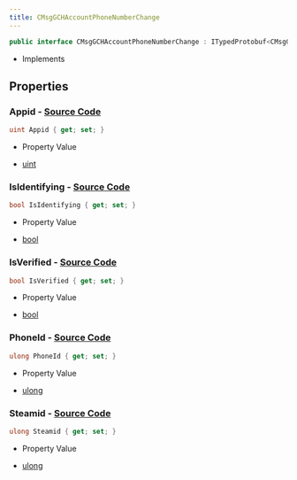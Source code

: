 ```yaml
---
title: CMsgGCHAccountPhoneNumberChange
---
```


```csharp
public interface CMsgGCHAccountPhoneNumberChange : ITypedProtobuf<CMsgGCHAccountPhoneNumberChange>, INativeHandle
```

- Implements

## Properties

### **Appid** - [Source Code](https://github.com/swiftly-solution/swiftlys2/blob/main/managed/src/SwiftlyS2.Generated/Protobufs/Interfaces/CMsgGCHAccountPhoneNumberChange.cs#L16)

```csharp
uint Appid { get; set; }
```

- Property Value

- [uint](https://learn.microsoft.com/dotnet/api/system.uint32)

### **IsIdentifying** - [Source Code](https://github.com/swiftly-solution/swiftlys2/blob/main/managed/src/SwiftlyS2.Generated/Protobufs/Interfaces/CMsgGCHAccountPhoneNumberChange.cs#L25)

```csharp
bool IsIdentifying { get; set; }
```

- Property Value

- [bool](https://learn.microsoft.com/dotnet/api/system.boolean)

### **IsVerified** - [Source Code](https://github.com/swiftly-solution/swiftlys2/blob/main/managed/src/SwiftlyS2.Generated/Protobufs/Interfaces/CMsgGCHAccountPhoneNumberChange.cs#L22)

```csharp
bool IsVerified { get; set; }
```

- Property Value

- [bool](https://learn.microsoft.com/dotnet/api/system.boolean)

### **PhoneId** - [Source Code](https://github.com/swiftly-solution/swiftlys2/blob/main/managed/src/SwiftlyS2.Generated/Protobufs/Interfaces/CMsgGCHAccountPhoneNumberChange.cs#L19)

```csharp
ulong PhoneId { get; set; }
```

- Property Value

- [ulong](https://learn.microsoft.com/dotnet/api/system.uint64)

### **Steamid** - [Source Code](https://github.com/swiftly-solution/swiftlys2/blob/main/managed/src/SwiftlyS2.Generated/Protobufs/Interfaces/CMsgGCHAccountPhoneNumberChange.cs#L13)

```csharp
ulong Steamid { get; set; }
```

- Property Value

- [ulong](https://learn.microsoft.com/dotnet/api/system.uint64)

